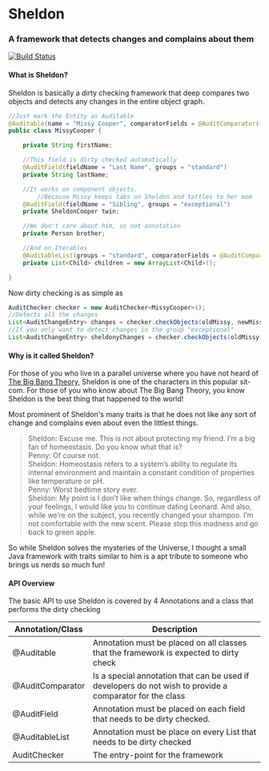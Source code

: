 # Sheldon
### A framework that detects changes and complains about them
[![Build Status](https://travis-ci.org/urvaksh/sheldon.svg?branch=master)](https://travis-ci.org/urvaksh/sheldon)

#### What is Sheldon?
Sheldon is basically a dirty checking framework that deep compares two objects and detects any changes in the entire object graph.
```Java
//Just mark the Entity as Auditable
@Auditable(name = "Missy Cooper", comparatorFields = @AuditComparator({ "firstName", "lastName" }))
public class MissyCooper {

	private String firstName;

    //This field is dirty checked automatically
	@AuditField(fieldName = "Last Name", groups = "standard")
	private String lastName;

    //It works on component objects.
		//Because Missy keeps tabs on Sheldon and tattles to her mom
	@AuditField(fieldName = "Sibling", groups = "exceptional")
	private SheldonCooper twin;

	//We don't care about him, so not annotation
	private Person brother;

    //And on Iterables
	@AuditableList(groups = "standard", comparatorFields = @AuditComparator("id"))
	private List<Child> children = new ArrayList<Child>();

}
```
Now dirty checking is as simple as
```Java
AuditChecker checker = new AuditChecker<MissyCooper>();
//Detects all the changes
List<AuditChangeEntry> changes = checker.checkObjects(oldMissy, newMissy);
//If you only want to detect changes in the group "exceptional"
List<AuditChangeEntry> sheldonyChanges = checker.checkObjects(oldMissy, newMissy, "exceptional");
```

#### Why is it called Sheldon?
For those of you who live in a parallel universe where you have not heard of [The Big Bang Theory](http://http://the-big-bang-theory.com/), Sheldon is one of the characters in this popular sit-com. For those of you who know about The Big Bang Theory, you know Sheldon is the best thing that happened to the world!

Most prominent of Sheldon's many traits is that he does not like any sort of change and complains even about even the littlest things.
>Sheldon: Excuse me. This is not about protecting my friend. I’m a big fan of homeostasis. Do you know what that is?   
>Penny: Of course not.   
>Sheldon: Homeostasis refers to a system’s ability to regulate its internal environment and maintain a constant condition of properties like temperature or pH.     
>Penny: Worst bedtime story ever.   
>Sheldon: My point is I don’t like when things change. So, regardless of your feelings, I would like you to continue dating Leonard. And also, while we’re on the subject, you recently changed your shampoo. I’m not comfortable with the new scent. Please stop this madness and go back to green apple.

So while Sheldon solves the mysteries of the Universe, I thought a small Java framework with traits similar to him is a apt tribute to someone who brings us nerds so much fun!   

#### API Overview   
The basic API to use Sheldon is covered by 4 Annotations and a class that performs the dirty checking   

| Annotation/Class | Description                                                                                              |
|------------------|----------------------------------------------------------------------------------------------------------|
| @Auditable       | Annotation must be placed on all classes that the framework is expected to dirty check                   |
| @AuditComparator | Is a special annotation that can be used if developers do not wish to provide a comparator for the class |
| @AuditField      | Annotation must be placed on each field that needs to be dirty checked.                                  |
| @AuditableList   | Annotation must be place on every List that needs to be dirty checked                                    |
| AuditChecker     | The entry-point for the framework                                                                        |
